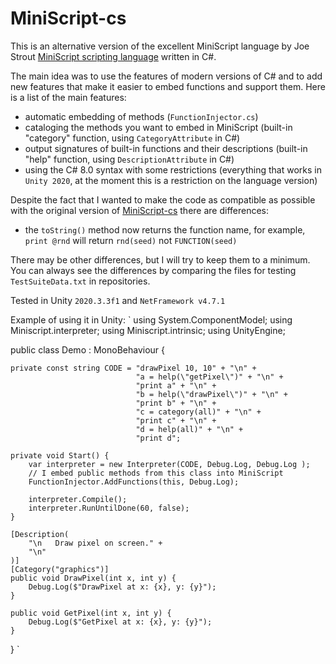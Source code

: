 # MiniScript-cs

This is an alternative version of the excellent MiniScript language by Joe Strout [MiniScript scripting language](http://miniscript.org) written in C#.

The main idea was to use the features of modern versions of C# and to add new features that make it easier to embed functions and support them.
Here is a list of the main features:
- automatic embedding of methods (`FunctionInjector.cs`)
- cataloging the methods you want to embed in MiniScript (built-in "category" function, using `CategoryAttribute` in C#)
- output signatures of built-in functions and their descriptions (built-in "help" function, using `DescriptionAttribute` in C#)
- using the C# 8.0 syntax with some restrictions (everything that works in `Unity 2020`, at the moment this is a restriction on the language version)

Despite the fact that I wanted to make the code as compatible as possible with the original version of [MiniScript-cs](https://github.com/JoeStrout/miniscript/tree/master/MiniScript-cs) there are differences:
- the `toString()` method now returns the function name, for example, `print @rnd` will return `rnd(seed)` not  `FUNCTION(seed)` 

There may be other differences, but I will try to keep them to a minimum.
You can always see the differences by comparing the files for testing `TestSuiteData.txt` in repositories.

Tested in Unity `2020.3.3f1` and `NetFramework v4.7.1`

Example of using it in Unity:
`
using System.ComponentModel;
using Miniscript.interpreter;
using Miniscript.intrinsic;
using UnityEngine;

public class Demo : MonoBehaviour {

    private const string CODE = "drawPixel 10, 10" + "\n" +
                                "a = help(\"getPixel\")" + "\n" +
                                "print a" + "\n" +
                                "b = help(\"drawPixel\")" + "\n" +
                                "print b" + "\n" +
                                "c = category(all)" + "\n" +
                                "print c" + "\n" +
                                "d = help(all)" + "\n" +
                                "print d";
    
    private void Start() {
        var interpreter = new Interpreter(CODE, Debug.Log, Debug.Log );
        // I embed public methods from this class into MiniScript
        FunctionInjector.AddFunctions(this, Debug.Log);
        
        interpreter.Compile();
        interpreter.RunUntilDone(60, false);
    }
    
    [Description(
        "\n   Draw pixel on screen." +
        "\n"
    )]
    [Category("graphics")]
    public void DrawPixel(int x, int y) {
        Debug.Log($"DrawPixel at x: {x}, y: {y}");
    }
    
    public void GetPixel(int x, int y) {
        Debug.Log($"GetPixel at x: {x}, y: {y}");
    }

}
`


